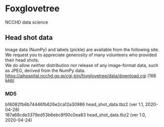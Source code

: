 # Foxglovetree
NCCHD data science

## Head shot data
Image data (NumPy) and labels (pickle) are available from the following site.  
We request you to appreciate generosity of many volunteers who provided their head shots.  
We do allow neither distribution nor release of any image-format data, such as JPEG, derived from the NumPy data.  
https://aihospital.ncchd.go.jp/cgi-bin/foxglovetree/data/download.cgi (168 MiB)

### MD5
b16082fb6b74446fb626e2ca12a30986  head_shot_data.tbz2 (ver 1.1, 2020-04-28)  
187a68cde3379ed53b6ebc8f90c0ea83  head_shot_data.tbz2 (ver 1.0, 2020-04-24)  
